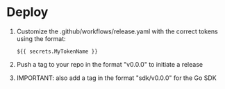 # Deploy

1. Customize the .github/workflows/release.yaml with the correct tokens using the format:

      `${{ secrets.MyTokenName }}`

1. Push a tag to your repo in the format "v0.0.0" to initiate a release

1. IMPORTANT: also add a tag in the format "sdk/v0.0.0" for the Go SDK
